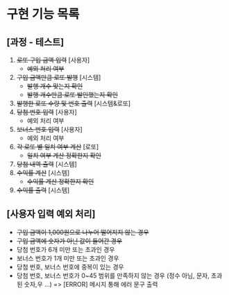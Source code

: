 # 구현 기능 목록

## [과정 - 테스트]
1. ~~로또 구입 금액 입력~~ [사용자]
   - ~~예외 처리 여부~~
2. ~~구입 금액만큼 로또 발행~~ [시스템]
   - ~~발행 개수 맞는지 확인~~
   - ~~발행 개수만큼 로또 발인했는지 확인~~
4. ~~발행한 로또 수량 및 번호 출력~~ [시스템&로또]
5. ~~당첨 번호 입력~~ [사용자]
   - 예외 처리 여부
6. ~~보너스 번호 입력~~ [사용자]
   - 예외 처리 여부
7. ~~각 로또 별 일치 여부 계산~~ [로또]
   - ~~일치 여부 계산 정확한지 확인~~
8. ~~당첨 내역 출력~~ [시스템]
9. ~~수익률 계산~~ [시스템]
   - ~~수익률 계산 정확한지 확인~~
10. ~~수익률 출력~~ [시스템]

## [사용자 입력 예외 처리]
- ~~구입 금액이 1,000원으로 나누어 떨어지지 않는 경우~~
- ~~구입 금액에 숫자가 아닌 값이 들어간 경우~~
- 당첨 번호가 6개 미만 또는 초과인 경우
- 보너스 번호가 1개 미만 또는 초과인 경우
- 당첨 번호, 보너스 번호에 중복이 있는 경우
- 당첨 번호, 보너스 번호가 0~45 범위를 만족하지 않는 경우
  (정수 아님, 문자, 초과된 숫자,우 ...)
  => [ERROR] 메시지 통해 에러 문구 출력
